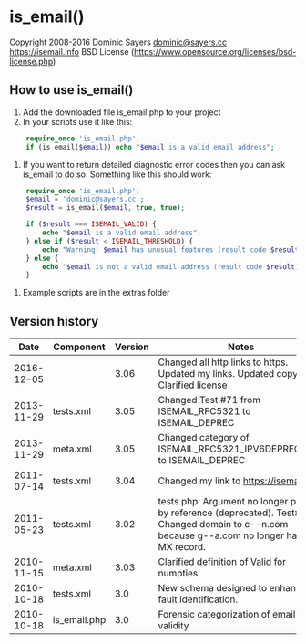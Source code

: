 is_email()
==========

Copyright 2008-2016 Dominic Sayers <dominic@sayers.cc>
https://isemail.info
BSD License (https://www.opensource.org/licenses/bsd-license.php)

How to use is_email()
---------------------
1.  Add the downloaded file is_email.php to your project
1.  In your scripts use it like this:

```php
	require_once 'is_email.php';
	if (is_email($email)) echo "$email is a valid email address";
```

1.  If you want to return detailed diagnostic error codes then you can ask
is_email to do so. Something like this should work:

```php
	require_once 'is_email.php';
	$email = 'dominic@sayers.cc';
	$result = is_email($email, true, true);

	if ($result === ISEMAIL_VALID) {
		echo "$email is a valid email address";
	} else if ($result < ISEMAIL_THRESHOLD) {
		echo "Warning! $email has unusual features (result code $result)";
	} else {
		echo "$email is not a valid email address (result code $result)";
	}
```

1.  Example scripts are in the extras folder

Version history
---------------

| Date | Component | Version | Notes |
| ---- | --------- | ------- | ----- |
| 2016-12-05 | <all> | 3.06 | Changed all http links to https. Updated my links. Updated copyright. Clarified license |
| 2013-11-29 | tests.xml | 3.05 | Changed Test #71 from ISEMAIL_RFC5321 to ISEMAIL_DEPREC |
| 2013-11-29 | meta.xml | 3.05 | Changed category of ISEMAIL_RFC5321_IPV6DEPRECATED to ISEMAIL_DEPREC |
| 2011-07-14 | tests.xml | 3.04 | Changed my link to https://isemail.info |
| 2011-05-23 | tests.xml | 3.02 | tests.php:  Argument no longer passed by reference (deprecated). Test#32: Changed domain to c--n.com because g--a.com no longer has an MX record. |
| 2010-11-15 | meta.xml | 3.03 | Clarified definition of Valid for numpties |
| 2010-10-18 | tests.xml | 3.0 |New schema designed to enhance fault identification. |
| 2010-10-18 | is_email.php | 3.0 | Forensic categorization of email validity |

